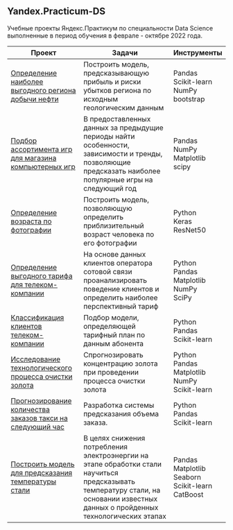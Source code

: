 ## Yandex.Practicum-DS
Учебные проекты Яндекс.Практикум по специальности Data Science выполненные в период обучения в феврале - октябре 2022 года.



|Проект | Задачи | Инструменты |
|----------------|---------------|-------------|
|[Определение наиболее выгодного региона добычи нефти](oil) |Построить модель, предсказывающую прибыль и риски убытков региона по исходным геологическим данным |Pandas <br /> Scikit-learn <br /> NumPy <br/> bootstrap |
|[Подбор ассортимента игр для магазина компьютерных игр](games) |В предоставленных данных за предыдущие периоды найти особенности, зависимости и тренды, позволяющие предсказать наиболее популярные игры на следующий год |Pandas<br/>NumPy<br/>Matplotlib<br/>scipy|
|[Определение возраста по фотографии](computer_vision) |Построить модель, позволяющую определить приблизительный возраст человека по его фотографии|Python<br/>Keras<br/>ResNet50|
|[Определение выгодного тарифа для телеком-компании](telecom)|На основе данных клиентов оператора сотовой связи проанализировать поведение клиентов и определить наиболее перспективный тариф|Python<br/>Pandas<br/>Matplotlib<br/>NumPy<br/>SciPy|
|[Классификация клиентов телеком-компании](mobile_tariff)|Подбор модели, определяющей тарифный план по данным абонента|Python<br/>Pandas<br/>Scikit-learn|
|[Исследование технологического процесса очистки золота](gold)|Спрогнозировать концентрацию золота при проведении процесса очистки золота|Python<br/>Pandas<br/>Matplotlib<br/>NumPy<br/>Scikit-learn|
|[Прогнозирование количества заказов такси на следующий час](taxi)|Разработка системы предсказания объема заказа.|Python<br/>Pandas<br/>Scikit-learn|
|[Построить модель для предсказания температуры стали](temperature)|В целях снижения потребления электроэнергии на этапе обработки стали научиться предсказывать температуру стали, на основании известных данных о пройденных технологических этапах|Pandas<br/>Matplotlib<br/>Seaborn<br/>Scikit-learn<br/>CatBoost|






[oil]: (https://github.com/evgen8323/Yandex.Practicum-DS/tree/main/oil)
[games]: (https://github.com/evgen8323/Yandex.Practicum-DS/tree/main/games)
[computer_vision]: (https://github.com/evgen8323/Yandex.Practicum-DS/tree/main/computer_vision)
[telecom]: (https://github.com/evgen8323/Yandex.Practicum-DS/tree/main/telecom)
[mobile_tariff]: (https://github.com/evgen8323/Yandex.Practicum-DS/tree/main/mobile_tariff)
[gold]: (https://github.com/evgen8323/Yandex.Practicum-DS/tree/main/gold)
[taxi]: (https://github.com/evgen8323/Yandex.Practicum-DS/tree/main/taxi)
[temperature]: (https://github.com/evgen8323/Yandex.Practicum-DS/tree/main/temperature)
